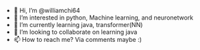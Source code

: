 - 👋 Hi, I’m @williamchi64
- 👀 I’m interested in python, Machine learning, and neuronetwork
- 🌱 I’m currently learning java, transformer(NN)
- 💞️ I’m looking to collaborate on learning java
- 📫 How to reach me? Via comments maybe :)

<!---
williamchi64/williamchi64 is a ✨ special ✨ repository because its `README.md` (this file) appears on your GitHub profile.
You can click the Preview link to take a look at your changes.
--->
